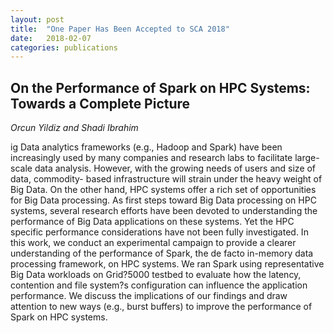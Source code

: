 ```yaml
---
layout: post
title:  "One Paper Has Been Accepted to SCA 2018"
date:   2018-02-07
categories: publications
---
```


## On the Performance of Spark on HPC Systems: Towards a Complete Picture

*Orcun Yildiz and Shadi Ibrahim*

ig Data analytics frameworks (e.g., Hadoop and Spark) have been increasingly used by many companies and research
labs to facilitate large-scale data analysis. However, with the growing needs of users and size of data, commodity- based
infrastructure will strain under the heavy weight of Big Data. On the other hand, HPC systems offer a rich set of 
opportunities for Big Data processing. As first steps toward Big Data processing on HPC systems, several research efforts 
have been devoted to understanding the performance of Big Data applications on these systems. Yet the HPC specific 
performance considerations have not been fully investigated. In this work, we conduct an experimental campaign to 
provide a clearer understanding of the performance of Spark, the de facto in-memory data processing framework, on HPC 
systems. We ran Spark using representative Big Data workloads on Grid?5000 testbed to evaluate how the latency, 
contention and file system?s configuration can influence the application performance. We discuss the implications of our 
findings and draw attention to new ways (e.g., burst buffers) to improve the performance of Spark on HPC systems.